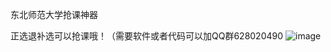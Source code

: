 东北师范大学抢课神器

正选退补选可以抢课哦！（需要软件或者代码可以加QQ群628020490
![image](https://user-images.githubusercontent.com/48320302/121286088-dfe3d280-c8ce-11eb-9db6-6f28af82fd7f.png)

